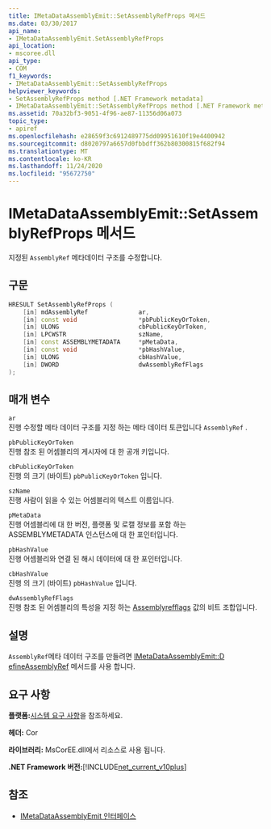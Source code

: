 ```yaml
---
title: IMetaDataAssemblyEmit::SetAssemblyRefProps 메서드
ms.date: 03/30/2017
api_name:
- IMetaDataAssemblyEmit.SetAssemblyRefProps
api_location:
- mscoree.dll
api_type:
- COM
f1_keywords:
- IMetaDataAssemblyEmit::SetAssemblyRefProps
helpviewer_keywords:
- SetAssemblyRefProps method [.NET Framework metadata]
- IMetaDataAssemblyEmit::SetAssemblyRefProps method [.NET Framework metadata]
ms.assetid: 70a32bf3-9051-4f96-ae87-11356d06a073
topic_type:
- apiref
ms.openlocfilehash: e28659f3c6912489775dd09951610f19e4400942
ms.sourcegitcommit: d8020797a6657d0fbbdff362b80300815f682f94
ms.translationtype: MT
ms.contentlocale: ko-KR
ms.lasthandoff: 11/24/2020
ms.locfileid: "95672750"
---
```

# <a name="imetadataassemblyemitsetassemblyrefprops-method"></a>IMetaDataAssemblyEmit::SetAssemblyRefProps 메서드

지정된 `AssemblyRef` 메타데이터 구조를 수정합니다.  
  
## <a name="syntax"></a>구문  
  
```cpp  
HRESULT SetAssemblyRefProps (  
    [in] mdAssemblyRef              ar,  
    [in] const void                 *pbPublicKeyOrToken,  
    [in] ULONG                      cbPublicKeyOrToken,  
    [in] LPCWSTR                    szName,
    [in] const ASSEMBLYMETADATA     *pMetaData,
    [in] const void                 *pbHashValue,  
    [in] ULONG                      cbHashValue,  
    [in] DWORD                      dwAssemblyRefFlags  
);  
```  
  
## <a name="parameters"></a>매개 변수  

 `ar`  
 진행 수정할 메타 데이터 구조를 지정 하는 메타 데이터 토큰입니다 `AssemblyRef` .  
  
 `pbPublicKeyOrToken`  
 진행 참조 된 어셈블리의 게시자에 대 한 공개 키입니다.  
  
 `cbPublicKeyOrToken`  
 진행 의 크기 (바이트) `pbPublicKeyOrToken` 입니다.  
  
 `szName`  
 진행 사람이 읽을 수 있는 어셈블리의 텍스트 이름입니다.  
  
 `pMetaData`  
 진행 어셈블리에 대 한 버전, 플랫폼 및 로캘 정보를 포함 하는 ASSEMBLYMETADATA 인스턴스에 대 한 포인터입니다.  
  
 `pbHashValue`  
 진행 어셈블리와 연결 된 해시 데이터에 대 한 포인터입니다.  
  
 `cbHashValue`  
 진행 의 크기 (바이트) `pbHashValue` 입니다.  
  
 `dwAssemblyRefFlags`  
 진행 참조 된 어셈블리의 특성을 지정 하는 [Assemblyrefflags](assemblyrefflags-enumeration.md) 값의 비트 조합입니다.  
  
## <a name="remarks"></a>설명  

 `AssemblyRef`메타 데이터 구조를 만들려면 [IMetaDataAssemblyEmit::D efineAssemblyRef](imetadataassemblyemit-defineassemblyref-method.md) 메서드를 사용 합니다.  
  
## <a name="requirements"></a>요구 사항  

 **플랫폼:**[시스템 요구 사항](../../get-started/system-requirements.md)을 참조하세요.  
  
 **헤더:** Cor  
  
 **라이브러리:** MsCorEE.dll에서 리소스로 사용 됩니다.  
  
 **.NET Framework 버전:**[!INCLUDE[net_current_v10plus](../../../../includes/net-current-v10plus-md.md)]  
  
## <a name="see-also"></a>참조

- [IMetaDataAssemblyEmit 인터페이스](imetadataassemblyemit-interface.md)
